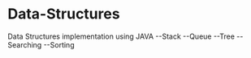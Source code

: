 # Data-Structures
Data Structures implementation using JAVA
--Stack
--Queue
--Tree
--Searching
--Sorting
